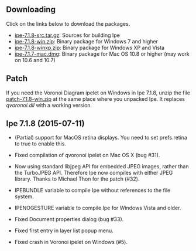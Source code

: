 Downloading
-----------

Click on the links below to download the packages.

* [ipe-7.1.8-src.tar.gz](http://github.com/otfried/ipe/raw/master/releases/7.1/ipe-7.1.8-src.tar.gz):  Sources for building Ipe
* [ipe-7.1.8-win.zip](http://github.com/otfried/ipe/raw/master/releases/7.1/ipe-7.1.8-win.zip): Binary package for Windows 7 and higher
* [ipe-7.1.8-winxp.zip](http://github.com/otfried/ipe/raw/master/releases/7.1/ipe-7.1.8-winxp.zip): Binary package for Windows XP and Vista
* [ipe-7.1.7-mac.dmg](http://github.com/otfried/ipe/raw/master/releases/7.1/ipe-7.1.8-mac.dmg): Binary package for Mac OS 10.8 or higher (may work on 10.6 and 10.7)



Patch
-----

If you need the Voronoi Diagram ipelet on Windows in Ipe 7.1.8, unzip
the file [patch-7.1.8-win.zip](http://github.com/otfried/ipe/raw/master/releases/7.1/patch-7.1.8-win.zip) at the same place where you unpacked Ipe.  It replaces *qvoronoi.dll* with a working version.




Ipe 7.1.8 (2015-07-11)
----------------------

 * (Partial) support for MacOS retina displays.  You need to set
   prefs.retina to true to enable this.

 * Fixed compilation of qvoronoi ipelet on Mac OS X (bug #31).

 * Now using standard libjpeg API for embedded JPEG images, rather
   than the TurboJPEG API.  Therefore Ipe now compiles with either
   JPEG library.  Thanks to Michael Thon for the patch (#32).

 * IPEBUNDLE variable to compile Ipe without references to the file
   system. 

 * IPENOGESTURE variable to compile Ipe for Windows Vista and older.

 * Fixed Document properties dialog (bug #33).

 * Fixed first entry in layer list popup menu.

 * Fixed crash in Voronoi ipelet on Windows (#5).

